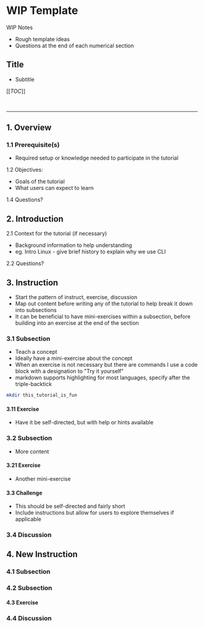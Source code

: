 # WIP Template

WIP Notes

- Rough template ideas
- Questions at the end of each numerical section

## Title

- Subtitle

[[_TOC_]] <!--This should auto-generate a Table of Contents in gitlab based on headings-->

</br> <!--breaks are nice at the end of each major section-->

<!--For each major section I have a line above, for H1 one is automatically below-->
---

## 1. Overview

### 1.1 Prerequisite(s)

- Required setup or knowledge needed to participate in the tutorial

1.2 Objectives:

- Goals of the tutorial
- What users can expect to learn

1.4 Questions?

## 2. Introduction

2.1 Context for the tutorial (if necessary)

- Background information to help understanding
- eg. Intro Linux - give brief history to explain why we use CLI

2.2 Questions?

## 3. Instruction

- Start the pattern of instruct, exercise, discussion
- Map out content before writing any of the tutorial to help break it down into subsections
- It can be beneficial to have mini-exercises within a subsection, before building into an exercise at the end of the section

### 3.1 Subsection

- Teach a concept
- Ideally have a mini-exercise about the concept
- When an exercise is not necessary but there are commands I use a code block with a designation to "Try it yourself"
- markdown supports highlighting for most languages, specify after the triple-backtick

```bash
mkdir this_tutorial_is_fun
```

#### 3.11 Exercise

- Have it be self-directed, but with help or hints available

### 3.2 Subsection

- More content

#### 3.21 Exercise

- Another mini-exercise

#### 3.3 Challenge

- This should be self-directed and fairly short
- Include instructions but allow for users to explore themselves if applicable

### 3.4 Discussion

## 4. New Instruction

### 4.1 Subsection

### 4.2 Subsection

#### 4.3 Exercise

### 4.4 Discussion
